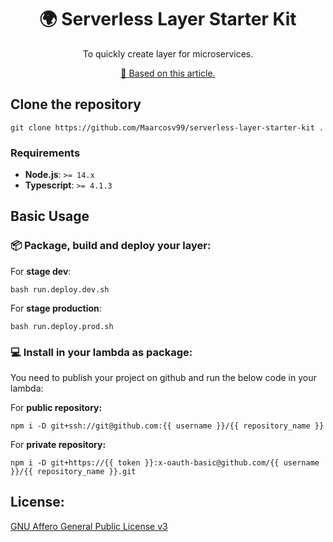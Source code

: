 <h1 align="center">🌍 Serverless Layer Starter Kit</h1>
<p align="center">To quickly create layer for microservices.</p>
<p align="center">
    <a
        href="https://www.shawntorsitano.com/2022/06/19/creating-lambda-layers-with-typescript-and-cdk-the-right-way/"
    >
        📑 Based on this article.
    </a>
</p>

## Clone the repository

```
git clone https://github.com/Maarcosv99/serverless-layer-starter-kit .
```

### Requirements

- **Node.js**: `>= 14.x`
- **Typescript**: `>= 4.1.3`

## Basic Usage

### 📦 Package, build and deploy your layer:

For **stage dev**: 

```
bash run.deploy.dev.sh
```

For **stage production**:

```
bash run.deploy.prod.sh
```

### 💻 Install in your lambda as package:

You need to publish your project on github and run the below code in your lambda:

For **public repository:**

```
npm i -D git+ssh://git@github.com:{{ username }}/{{ repository_name }}
```

For **private repository:**

```
npm i -D git+https://{{ token }}:x-oauth-basic@github.com/{{ username }}/{{ repository_name }}.git
```

## License:

[GNU Affero General Public License v3](https://www.gnu.org/licenses/agpl-3.0.en.html)
